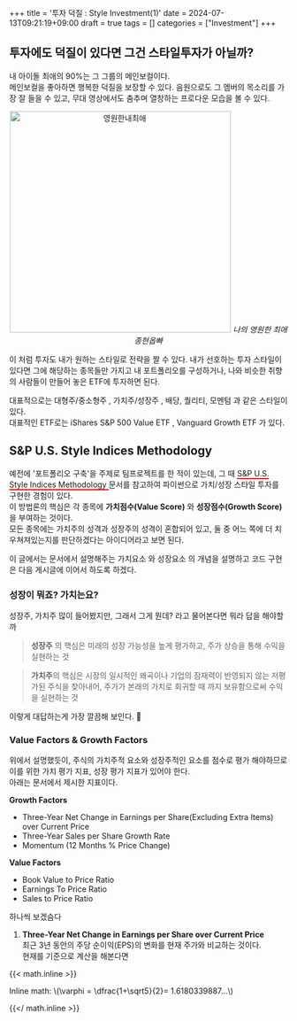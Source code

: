 +++
title = '투자 덕질 : Style Investment(1)'
date = 2024-07-13T09:21:19+09:00
draft = true
tags = []
categories = ["Investment"]
+++

## 투자에도 덕질이 있다면 그건 스타일투자가 아닐까?
내 아이돌 최애의 90%는 그 그룹의 메인보컬이다.  
메인보컬을 좋아하면 행복한 덕질을 보장할 수 있다. 음원으로도 그 멤버의 목소리를 가장 잘 들을 수 있고, 무대 영상에서도 춤추며 열창하는 프로다운 모습을 볼 수 있다.  
<p align="center">
<img src="/images/Investment/jh.jpg" alt="영원한내최애" width="400" >
<em> 나의 영원한 최애 종현옵빠 </em>
</p>

이 처럼 투자도 내가 원하는 스타일로 전략을 짤 수 있다. 내가 선호하는 투자 스타일이 있다면 그에 해당하는 종목들만 가지고 내 포트폴리오를 구성하거나, 나와 비슷한 취향의 사람들이 만들어 놓은 ETF에 투자하면 된다.  

대표적으로는 대형주/중소형주 , 가치주/성장주 , 배당, 퀄리티, 모멘텀 과 같은 스타일이 있다.   
대표적인 ETF로는 iShares S&P 500 Value ETF , Vanguard Growth ETF 가 있다. 

## S&P U.S. Style Indices Methodology
예전에 '포트폴리오 구축'을 주제로 팀프로젝트를 한 적이 있는데, 그 때 
<span style="text-decoration:none; border-bottom:2px solid red;">
    <a href="https://github.com/Solxcero/ubion-3rd/blob/main/Project1/methodology-sp-us-style.pdf" style="text-decoration:none; color:inherit;"  target="_blank">
        S&P U.S. Style Indices Methodology
    </a>
</span>
 문서를 참고하여 파이썬으로 가치/성장 스타일 투자를 구현한 경험이 있다.   
이 방법론의 핵심은 각 종목에 **가치점수(Value Score)** 와 **성장점수(Growth Score)** 을 부여하는 것이다.  
모든 종목에는 가치주의 성격과 성장주의 성격이 혼합되어 있고, 둘 중 어느 쪽에 더 치우쳐져있는지를 판단하겠다는 아이디어라고 보면 된다.  

이 글에서는 문서에서 설명해주는 가치요소 와 성장요소 의 개념을 설명하고 코드 구현은 다음 게시글에 이어서 하도록 하겠다. 

### 성장이 뭐죠? 가치는요?
성장주, 가치주 많이 들어봤지만, 그래서 그게 뭔데? 라고 물어본다면 뭐라 답을 해야할까  

> **성장주** 의 핵심은 미래의 성장 가능성을 높게 평가하고, 주가 상승을 통해 수익을 실현하는 것   

> **가치주**의 핵심은 시장의 일시적인 왜곡이나 기업의 잠재력이 반영되지 않는 저평가된 주식을 찾아내어, 주가가 본래의 가치로 회귀할 때 까지 보유함으로써 수익을 실현하는 것 

이렇게 대답하는게 가장 깔끔해 보인다. 😤

### Value Factors & Growth Factors  

위에서 설명했듯이, 주식의 가치주적 요소와 성장주적인 요소를 점수로 평가 해야하므로 이를 위한 가치 평가 지표, 성장 평가 지표가 있어야 한다.  
아래는 문서에서 제시한 지표이다.   

**Growth Factors**
- Three-Year Net Change in Earnings per Share(Excluding Extra Items) over Current Price
- Three-Year Sales per Share Growth Rate
- Momentum (12 Months % Price Change)

**Value Factors**
- Book Value to Price Ratio
- Earnings To Price Ratio
- Sales to Price Ratio

하나씩 보겠슴다  
1. **Three-Year Net Change in Earnings per Share over Current Price**   
    최근 3년 동안의 주당 순이익(EPS)의 변화를 현재 주가와 비교하는 것이다.   
    현재를 기준으로 계산을 해본다면

{{< math.inline >}}

<p>
Inline math: \(\varphi = \dfrac{1+\sqrt5}{2}= 1.6180339887…\)
</p>

{{</ math.inline >}}


 
